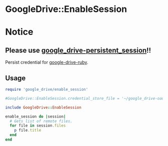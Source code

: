 # GoogleDrive::EnableSession

# Notice
**Please use [google_drive-persistent_session](https://github.com/winebarrel/google_drive-persistent_session)!!**
---

Persist credential for [google-drive-ruby](https://github.com/gimite/google-drive-ruby).

## Usage

```ruby
require 'google_drive/enable_session'

#GoogleDrive::EnableSession.credential_store_file = '~/google_drive-oauth2.json'

include GoogleDrive::EnableSession

enable_session do |session|
  # Gets list of remote files.
  for file in session.files
    p file.title
  end
end
```
